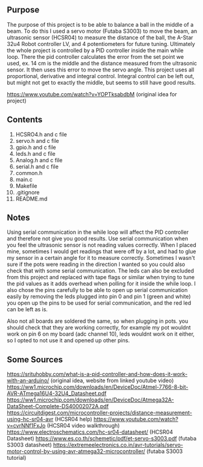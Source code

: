 ## **Purpose**

The purpose of this project is to be able to balance a ball in the middle of a beam.
To do this I used a servo motor (Futaba S3003) to move the beam, an ultrasonic sensor (HCSR04) to measure
the distance of the ball, the A-Star 32u4 Robot controller LV, and 4 potentiometers for future tuning. Ultimately the 
whole project is controlled by a PID controller inside the main while loop. There 
the pid controller calculates the error from the set point we used, ex. 14 cm is the middle and 
the distance measured from the ultrasonic sensor. It then uses this error to move the servo angle.
This project uses all proportional, derivative and integral control. Integral control can be left out,
but might not get to exactly the middle, but seems to still have good results.

https://www.youtube.com/watch?v=YOPTksabdbM (original idea for project)


## **Contents**

1. HCSRO4.h and c file
2. servo.h and c file
3. gpio.h and c file
4. leds.h and c file
5. Analog.h and c file
6. serial.h and c file
7. common.h
8. main.c
9. Makefile
10. .gitignore
11. README.md

## **Notes**

Using serial communication in the while loop will affect the PID controller and therefore not give you good results.
Use serial communication when you feel the ultrasonic sensor is not reading values correctly. When I placed mine, sometimes I would get readings that were off
by a lot, and had to glue my sensor in a certain angle for it to measure correctly. Sometimes I wasn't sure if the pots were reading in the direction I wanted
so you could also check that with some serial communication. The leds can also be excluded from this project and replaced with tape flags or similar when trying to 
tune the pid values as it adds overhead when polling for it inside the while loop. I also chose the pins carefully to be able to open up serial communication easily
by removing the leds plugged into pin 0 and pin 1 (green and white) you open up the pins to be used for serial communication, and the red led can be left as is.

Also not all boards are soldered the same, so when plugging in pots. you should check that they are working correctly, for example my pot wouldnt work on 
pin 6 on my board (adc channel 10), leds wouldnt work on it either, so I opted to not use it and opened up other pins.

## **Some Sources**
https://srituhobby.com/what-is-a-pid-controller-and-how-does-it-work-with-an-arduino/ (original idea, website from linked youtube video)
https://ww1.microchip.com/downloads/en/DeviceDoc/Atmel-7766-8-bit-AVR-ATmega16U4-32U4_Datasheet.pdf
https://ww1.microchip.com/downloads/en/DeviceDoc/Atmega32A-DataSheet-Complete-DS40002072A.pdf
https://circuitdigest.com/microcontroller-projects/distance-measurement-using-hc-sr04-avr (HCSR04 help)
https://www.youtube.com/watch?v=cvrNNf1FxJo (HCSR04 video walkthrough)
https://www.electroschematics.com/hc-sr04-datasheet/ (HCSR04 Datasheet)
https://www.es.co.th/schemetic/pdf/et-servo-s3003.pdf (futaba S3003 datasheet)
https://extremeelectronics.co.in/avr-tutorials/servo-motor-control-by-using-avr-atmega32-microcontroller/ (futaba S3003 tutorial)


